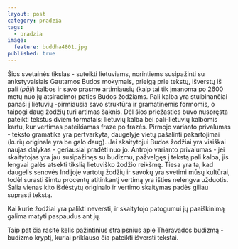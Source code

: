 ```yaml
---
layout: post
category: pradzia
tags:
  - pradzia
image:
  feature: buddha4801.jpg
published: true
---
```


Šios svetainės tikslas - suteikti lietuviams, norintiems susipažinti su ankstyvaisiais Gautamos Budos mokymais, prieigą prie tekstų, išverstų iš pali (*pāḷi*) kalbos ir savo prasme artimiausių (kaip tai tik įmanoma po 2600 metų nuo jų atsiradimo) paties Budos žodžiams. Pali kalba yra stulbinančiai panaši į lietuvių -pirmiausia savo struktūra ir gramatinėmis formomis, o taipogi daug žodžių turi artimas šaknis. Dėl  šios priežasties buvo nuspręsta pateikti tekstus dviem formatais: lietuvių kalba bei pali-lietuvių kalbomis kartu, kur vertimas pateikiamas fraze po frazės. Pirmojo varianto privalumas - teksto gramatika yra pertvarkyta, daugelyje vietų pašalinti pakartojimai (kurių originale yra be galo daug). Jei skaitytojui Budos žodžiai yra visiškai naujas dalykas - geriausiai pradėti nuo jo. Antrojo varianto privalumas - jei skaitytojas yra jau susipažinęs su budizmu, pažvelgęs į tekstą pali kalba, jis lengvai galės atsekti tikslią lietuviško žodžio reikšmę. Tiesa yra ta, kad daugelis senovės Indijoje vartotų žodžių ir savokų yra svetimi mūsų kultūrai, todėl surasti šimtu procentų atitinkantį vertimą yra išties nelengva užduotis. Šalia vienas kito išdėstytų originalo ir vertimo skaitymas padės giliau suprasti tekstą.

Kai kurie žodžiai yra palikti neversti, ir skaitytojo patogumui jų paaiškinimą galima matyti paspaudus ant jų.

Taip pat čia rasite kelis pažintinius straipsnius apie Theravados budizmą - budizmo kryptį, kuriai priklauso čia pateikti išversti tekstai.
